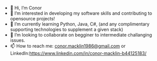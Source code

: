 - 👋 Hi, I’m Conor
- 👀 I’m interested in developing my software skills and contributing to opensource projects!
- 🌱 I’m currently learning Python, Java, C#, (and any complimentary supporting technologies to supplement a given stack)
- 💞️ I’m looking to collaborate on begginer to intermediate challanging issues. 
- 📫 How to reach me: conor.macklin1986@gmail.com or LinkedIn:https://www.linkedin.com/in/conor-macklin-b44125183/

<!---
con-mac/con-mac is a ✨ special ✨ repository because its `README.md` (this file) appears on your GitHub profile.
You can click the Preview link to take a look at your changes.
--->
